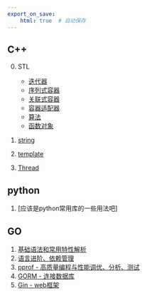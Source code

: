 ```yaml
---
export_on_save:
    html: true  # 自动保存
---
```


## C++

0. STL
    * [迭代器](CPP/iterator.html)
    * [序列式容器](CPP/sequence.html)
    * [关联式容器](CPP/associative.html)
    * [容器适配器](CPP/adapter.html)
    * [算法](CPP/algorithm.html)
    * [函数对象](CPP/functor.html)

1. [string](CPP/string.html)
2. [template](CPP/template.html)
3. [Thread](CPP/Thread.html)

## python

1. [应该是python常用库的一些用法吧]


## GO

1. [基础语法和常用特性解析](./GO/1.html)
2. [语言进阶、依赖管理](./GO/2.html)
3. [pprof - 高质量编程与性能调优、分析、测试](./GO/3.html)
4. [GORM - 连接数据库](./Go/4.html)
5. [Gin - web框架](./GO/5.html)